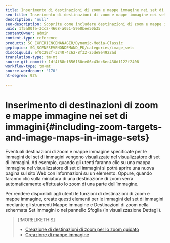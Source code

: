 ```yaml
---
title: Inserimento di destinazioni di zoom e mappe immagine nei set di immagini
seo-title: Inserimento di destinazioni di zoom e mappe immagine nei set di immagini
description: 'null'
seo-description: Scoprite come includere destinazioni di zoom e mappe immagine nei set di immagini.
uuid: 1f5a00fe-3cc2-4668-a051-59e0bee50b35
contentOwner: admin
content-type: reference
products: SG_EXPERIENCEMANAGER/Dynamic-Media-Classic
geptopics: SG_SCENESEVENONDEMAND_PK/categories/image_sets
discoiquuid: ef0c292f-3240-4c62-8f32-25de8e4922ad
translation-type: tm+mt
source-git-commit: 1df4f88ef856160ee06c43dc6ec430df122f2408
workflow-type: tm+mt
source-wordcount: '170'
ht-degree: 92%

---
```



# Inserimento di destinazioni di zoom e mappe immagine nei set di immagini{#including-zoom-targets-and-image-maps-in-image-sets}

Eventuali destinazioni di zoom e mappe immagine specificate per le immagini del set di immagini vengono visualizzate nel visualizzatore di set di immagini. Ad esempio, quando gli utenti faranno clic su una mappa immagine nel visualizzatore di set di immagini si potrà aprire una nuova pagina sul sito Web con informazioni su un elemento. Oppure, quando faranno clic sulla miniatura di una destinazione di zoom verrà automaticamente effettuato lo zoom di una parte dell’immagine.

Per rendere disponibili agli utenti le funzioni di destinazioni di zoom e mappe immagine, create questi elementi per le immagini del set di immagini mediante gli strumenti Mappe immagine e Destinazioni di zoom nella schermata Set immagini o nel pannello Sfoglia (in visualizzazione Dettagli).

>[!MORELIKETHIS]
>
>* [Creazione di destinazioni di zoom per lo zoom guidato](creating-zoom-targets-guided-zoom.md#creating_zoom_targets_for_guided_zoom)
>* [Creazione di mappe immagine](creating-image-maps.md#creating_image_maps)

